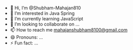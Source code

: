 - 👋 Hi, I’m @Shubham-Mahajan810
- 👀 I’m interested in Java Spring
- 🌱 I’m currently learning JavaScript
- 💞️ I’m looking to collaborate on ...
- 📫 How to reach me mahajanshubham8100@gmail.com
- 😄 Pronouns: ...
- ⚡ Fun fact: ...

<!---
Shubham-Mahajan810/Shubham-Mahajan810 is a ✨ special ✨ repository because its `README.md` (this file) appears on your GitHub profile.
You can click the Preview link to take a look at your changes.
--->
